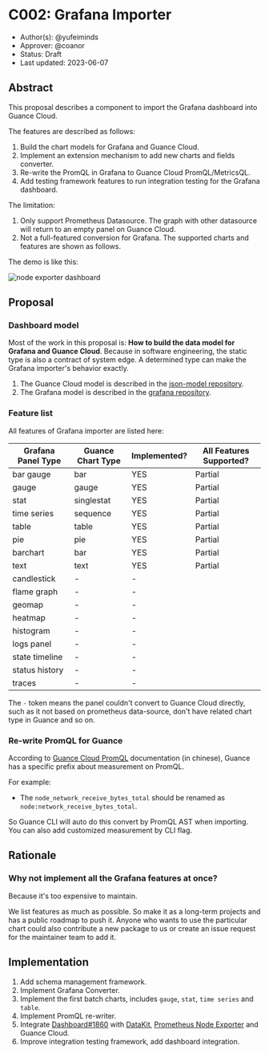 # C002: Grafana Importer

- Author(s): @yufeiminds
- Approver: @coanor
- Status: Draft
- Last updated: 2023-06-07

## Abstract

This proposal describes a component to import the Grafana dashboard into Guance Cloud.

The features are described as follows:

1. Build the chart models for Grafana and Guance Cloud.
2. Implement an extension mechanism to add new charts and fields converter.
3. Re-write the PromQL in Grafana to Guance Cloud PromQL/MetricsQL.
4. Add testing framework features to run integration testing for the Grafana dashboard.

The limitation:

1. Only support Prometheus Datasource. The graph with other datasource will return to an empty panel on Guance Cloud.
2. Not a full-featured conversion for Grafana. The supported charts and features are shown as follows.

The demo is like this:

![node exporter dashboard](./C002_images/node-exporter-dashboard.png)

## Proposal

### Dashboard model

Most of the work in this proposal is: **How to build the data model for Grafana and Guance Cloud**.
Because in software engineering, the static type is also a contract of system edge.
A determined type can make the Grafana importer's behavior exactly.

1. The Guance Cloud model is described in the [json-model repository](https://github.com/GuanceCloud/json-model).
2. The Grafana model is described in the [grafana repository](https://github.com/grafana/grafana/blob/main/kinds/dashboard/dashboard_kind.cue).

### Feature list

All features of Grafana importer are listed here:

| Grafana Panel Type | Guance Chart Type | Implemented? | All Features Supported? |
| ------------------ | ----------------- | ------------ | ----------------------- |
| bar gauge          | bar               | YES          | Partial                 |
| gauge              | gauge             | YES          | Partial                 |
| stat               | singlestat        | YES          | Partial                 |
| time series        | sequence          | YES          | Partial                 |
| table              | table             | YES          | Partial                 |
| pie                | pie               | YES          | Partial                 |
| barchart           | bar               | YES          | Partial                 |
| text               | text              | YES          | Partial                 |
| candlestick        | -                 | -            |                         |
| flame graph        | -                 | -            |                         |
| geomap             | -                 | -            |                         |
| heatmap            | -                 | -            |                         |
| histogram          | -                 | -            |                         |
| logs panel         | -                 | -            |                         |
| state timeline     | -                 | -            |                         |
| status history     | -                 | -            |                         |
| traces             | -                 | -            |                         |

The `-` token means the panel couldn't convert to Guance Cloud directly,
such as it not based on prometheus data-source, don't have related chart type in Guance and so on.

### Re-write PromQL for Guance

According to [Guance Cloud PromQL](https://docs.guance.com/dql/promql/) documentation (in chinese), Guance has a specific prefix about measurement on PromQL.

For example:

- The `node_network_receive_bytes_total` should be renamed as `node:network_receive_bytes_total`.

So Guance CLI will auto do this convert by PromQL AST when importing. You can also add customized measurement by CLI flag.

## Rationale

### Why not implement all the Grafana features at once?

Because it's too expensive to maintain.

We list features as much as possible. So make it as a long-term projects and has a public roadmap to push it.
Anyone who wants to use the particular chart could also contribute a new package to us or create an issue request for the maintainer team to add it.

## Implementation

1. Add schema management framework.
2. Implement Grafana Converter.
3. Implement the first batch charts, includes `gauge`, `stat`, `time series` and `table`.
4. Implement PromQL re-writer.
5. Integrate [Dashboard#1860](https://grafana.com/grafana/dashboards/1860-node-exporter-full/) with [DataKit](https://github.com/GuanceCloud/datakit), [Prometheus Node Exporter](https://github.com/prometheus/node_exporter) and Guance Cloud.
6. Improve integration testing framework, add dashboard integration.
